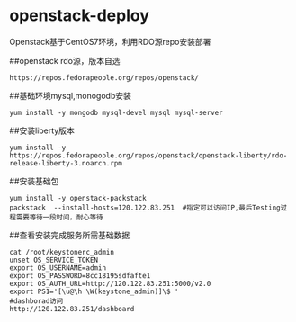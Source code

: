 # openstack-deploy
Openstack基于CentOS7环境，利用RDO源repo安装部署

##openstack rdo源，版本自选
```
https://repos.fedorapeople.org/repos/openstack/
```
##基础环境mysql,monogodb安装
```
yum install -y mongodb mysql-devel mysql mysql-server
```
##安装liberty版本
```
yum install -y https://repos.fedorapeople.org/repos/openstack/openstack-liberty/rdo-release-liberty-3.noarch.rpm
```
##安装基础包
```
yum install -y openstack-packstack
packstack  --install-hosts=120.122.83.251  #指定可以访问IP,最后Testing过程需要等待一段时间，耐心等待
```
##查看安装完成服务所需基础数据
```
cat /root/keystonerc_admin
unset OS_SERVICE_TOKEN
export OS_USERNAME=admin
export OS_PASSWORD=8cc18195sdfafte1
export OS_AUTH_URL=http://120.122.83.251:5000/v2.0
export PS1='[\u@\h \W(keystone_admin)]\$ '
#dashborad访问
http://120.122.83.251/dashboard
